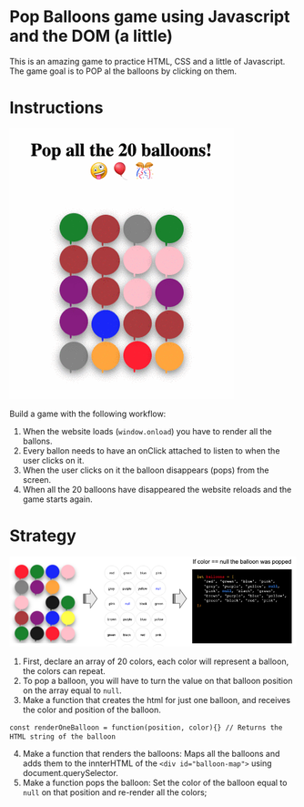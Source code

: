 # Pop Balloons game using Javascript and the DOM (a little)

This is an amazing game to practice HTML, CSS and a little of Javascript.
The game goal is to POP al the balloons by clicking on them.

# Instructions

![Balloon Pop Game with HTML/CSS and Javascript](./preview.gif)

Build a game with the following workflow:

1. When the website loads (`window.onload`) you have to render all the ballons.
2. Every ballon needs to have an onClick attached to listen to when the user clicks on it.
3. When the user clicks on it the balloon disappears (pops) from the screen.
4. When all the 20 balloons have disappeared the website reloads and the game starts again.

#  Strategy

![Strategy to complete the pop balloons](./strategy.png)

1. First, declare an array of 20 colors, each color will represent a balloon, the colors can repeat.
2. To pop a balloon, you will have to turn the value on that balloon position on the array equal to `null`. 
3. Make a function that creates the html for just one balloon, and receives the color and position of the balloon.
```
const renderOneBalloon = function(position, color){} // Returns the HTML string of the balloon
```
4. Make a function that renders the balloons: Maps all the balloons and adds them to the innterHTML of the `<div id="balloon-map">` using document.querySelector.
5. Make a function pops the balloon: Set the color of the balloon equal to `null` on that position and re-render all the colors;